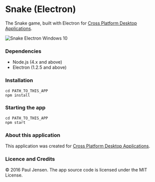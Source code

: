 # Snake (Electron)

The Snake game, built with Electron for [Cross Platform Desktop Applications](https://manning.com/books/cross-platform-desktop-applications).

![Snake Electron Windows 10](https://raw.githubusercontent.com/paulbjensen/cross-platform-desktop-applications/master/app-screenshots/chapter-08/snake-electron-windows.png)

### Dependencies

- Node.js (4.x and above)
- Electron (1.2.5 and above)

### Installation

```
cd PATH_TO_THIS_APP
npm install
```

### Starting the app

```
cd PATH_TO_THIS_APP
npm start
```

### About this application

This application was created for [Cross Platform Desktop Applications](https://manning.com/books/cross-platform-desktop-applications).

### Licence and Credits

&copy; 2016 Paul Jensen. The app source code is licensed under the MIT License.
